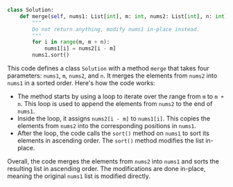 ```python
class Solution:
    def merge(self, nums1: List[int], m: int, nums2: List[int], n: int) -> None:
        """
        Do not return anything, modify nums1 in-place instead.
        """
        for i in range(m, m + n):
            nums1[i] = nums2[i - m]
        nums1.sort()
```

This code defines a class `Solution` with a method `merge` that takes four parameters: `nums1`, `m`, `nums2`, and `n`. It merges the elements from `nums2` into `nums1` in a sorted order. Here's how the code works:

- The method starts by using a loop to iterate over the range from `m` to `m + n`. This loop is used to append the elements from `nums2` to the end of `nums1`.
- Inside the loop, it assigns `nums2[i - m]` to `nums1[i]`. This copies the elements from `nums2` into the corresponding positions in `nums1`.
- After the loop, the code calls the `sort()` method on `nums1` to sort its elements in ascending order. The `sort()` method modifies the list in-place.

Overall, the code merges the elements from `nums2` into `nums1` and sorts the resulting list in ascending order. The modifications are done in-place, meaning the original `nums1` list is modified directly.
